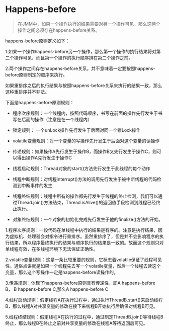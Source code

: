 # Happens-before

> 在JMM中，如果一个操作执行的结果需要对另一个操作可见，那么这两个操作之间必须存在happens-before关系。

happens-before原则定义如下：

1.如果一个操作happens-before另一个操作，那么第一个操作的执行结果将对第二个操作可见，而且第一个操作的执行顺序排在第二个操作之前。

2.两个操作之间存在happens-before关系，并不意味着一定要按照happens-before原则制定的顺序来执行。

如果重排序之后的执行结果与按照happens-before关系来执行的结果一致，那么这种重排序并不非法。

下面是happens-before原则规则：

- 程序次序规则：一个线程内，按照代码顺序，书写在前面的操作先行发生于书写在后面的操作（注意是在一个线程内）

- 锁定规则： 一个unLock操作先行发生于后面对同一个锁Lock操作

- volatile变量规则：对一个变量的写操作先行发生于后面对这个变量的读操作

- 传递规则：如果操作A先行发生于操作B，而操作B又先行发生于操作C，则可以得出操作A先行发生于操作C

- 线程启动规则：Thread对象的start()方法先行发生于此线程的每个动作

- 线程中断规则：对线程interrupt()方法的调用先行发生于被中断线程的代码检测到中断事件的发生

- 线程终结规则：线程中所有的操作都先行发生于线程的终止检测，我们可以通过Thread.join()方法结束，Thread.isAlive()的返回值手段检测到线程已经终止执行。

- 对象终结规则：一个对象的初始化完成先行发生于他的finalize()方法的开始。

1.程序次序规则：一段代码在单线程中执行的结果是有序的。注意是执行结果，因为虚拟机、处理器会对指令进行重排序。虽然重排序了，但是并不会影响程序的执行结果，所以程序最终执行的结果与顺序执行的结果是一致的。故而这个规则只对单线程有效，在多线程环境下无法保证正确性。

2.volatile变量规则：这是一条比较重要的规则，它标志着volatile保证了线程可见性。通俗点讲就是如果一个线程先去写一个volatile变量，然后一个线程去读这个变量，那么这个写操作一定是happens-before读操作的。

3.传递规则：体现了happens-before原则具有传递性，即A happens-before B， B happens-before C,那么A happens-before C

4.线程启动规则：假定线程A在执行过程中，通过执行ThreadB.start()来启动线程B，那么线程A对共享变量的修改在接下来线程B开始执行后确保对线程B可见。

5.线程终结规则：假定线程A在执行的过程中，通过制定ThreadB.join()等待线程B终止，那么线程B在终止之前对共享变量的修改在线程A等待返回后可见。


